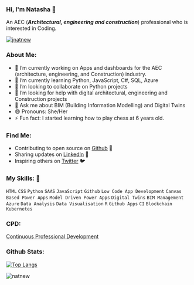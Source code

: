 ### Hi, I'm Natasha 👋

An AEC (***Architectural, engineering and construction***) professional who is interested in Coding. 

<p align="left"> <a href="https://github.com/ryo-ma/github-profile-trophy"><img src="https://github-profile-trophy.vercel.app/?username=natnew" alt="jnatnew" /></a> </p>

### About Me:

- 🔭 I’m currently working on Apps and dashboards for the AEC (architecture, engineering, and Construction) industry. 
- 🌱 I’m currently learning Python, JavaScript, C#, SQL, Azure
- 👯 I’m looking to collaborate on Python projects
- 🤔 I’m looking for help with digital architectural, engineering and Construction projects
- 💬 Ask me about BIM (Building Information Modelling) and Digital Twins
- 😄 Pronouns: She/Her
- ⚡ Fun fact: I started learning how to play chess at 6 years old. 


### Find Me:
- Contributing to open source on <a href="https://github.com/natnew"> Github</a> 🏓
- Sharing updates on <a href="https://www.linkedin.com/in/natasha-newbold/">LinkedIn</a> 💼
- Inspiring others on <a href="https://twitter.com/NatashaTweets2">Twitter</a> 🐦



### My Skills: 🚀
`HTML` `CSS` `Python` `SAAS` `JavaScript` `Github` `Low Code App Development` `Canvas Based Power Apps` `Model Driven Power Apps` `Digital Twins` `BIM Management` `Azure` `Data Analysis` `Data Visualisation`  `R` `Github Apps` `CI` `Blockchain` `Kubernetes` 


### CPD:
<a href="https://github.com/natnew/CPD/blob/master/README.md">Continuous Professional Development</a>

### Github Stats:

[![Top Langs](https://github-readme-stats.vercel.app/api/top-langs/?username=natnew)](https://github.com/natnew/github-readme-stats) 

<p><img align="center" src="https://github-readme-streak-stats.herokuapp.com/?user=natnew&" alt="natnew" /></p>

